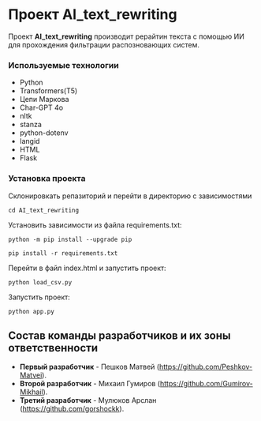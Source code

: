 # Проект  **AI_text_rewriting**

Проект  **AI_text_rewriting**  производит рерайтин текста с помощью ИИ для прохождения фильтрации распозновающих систем.


### Используемые технологии    

 - Python       
 - Transformers(T5)
 - Цепи Маркова
 - Char-GPT 4о
 - nltk
 - stanza
 - python-dotenv
 - langid
 - HTML
 - Flask

### Установка проекта

Склонировкать репазиторий и перейти в директорию с зависимостями

    cd AI_text_rewriting

Установить зависимости из файла requirements.txt:

    python -m pip install --upgrade pip
    
    pip install -r requirements.txt


Перейти в файл index.html и запустить проект:

    python load_csv.py

Запустить проект:

    python app.py


## Состав команды разработчиков и их зоны ответственности

-   **Первый разработчик** - Пешков Матвей (https://github.com/Peshkov-Matvei).
-   **Второй разработчик** - Михаил Гумиров (https://github.com/Gumirov-Mikhail).
-   **Третий разработчик** - Мулюков Арслан (https://github.com/gorshockk).


